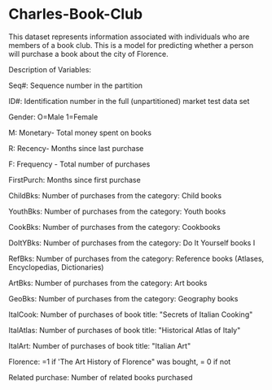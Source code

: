 # Charles-Book-Club

This dataset represents information associated with individuals who are members of a book club. This is a model for predicting whether a person will purchase a book about the city of Florence.

Description of Variables:

Seq#: Sequence number in the partition

ID#: Identification number in the full (unpartitioned) market test data set

Gender: O=Male 1=Female

M: Monetary- Total money spent on books

R: Recency- Months since last purchase

F: Frequency - Total number of purchases

FirstPurch: Months since first purchase

ChildBks: Number of purchases from the category: Child books

YouthBks: Number of purchases from the category: Youth books

CookBks: Number of purchases from the category: Cookbooks

DoItYBks: Number of purchases from the category: Do It Yourself books I

RefBks: Number of purchases from the category: Reference books (Atlases, Encyclopedias, Dictionaries)

ArtBks: Number of purchases from the category: Art books

GeoBks: Number of purchases from the category: Geography books

ItalCook: Number of purchases of book title: "Secrets of Italian Cooking"

ItalAtlas: Number of purchases of book title: "Historical Atlas of Italy"

ItalArt: Number of purchases of book title: "Italian Art"

Florence: =1 if 'The Art History of Florence" was bought, = 0 if not

Related purchase: Number of related books purchased
